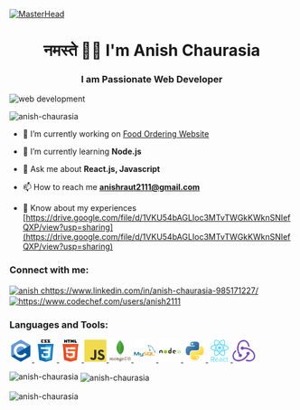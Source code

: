 [![MasterHead](https://www.smerin.com/static/565c8b3670db248e0bdc848176270d6a/d5941/websites-banner.jpg)](https://rishavchanda.io)
<h1 align="center">नमस्ते 🙏🏼 I'm Anish Chaurasia</h1>
<h3 align="center">I am Passionate Web Developer</h3>
<!-- <img align="right" width="400" alt="web development" src="https://s3.ap-south-1.amazonaws.com/rzp-prod-merchant-assets/payment-link/description/developer_k02jzrgohphqyu.gif"> -->
<img  height="400" width="1000" alt="web development" src="https://media.licdn.com/dms/image/D4D12AQEwYz74Mf7XKA/article-cover_image-shrink_600_2000/0/1677431973169?e=2147483647&v=beta&t=XAXpJxyem6V0COVr2qwSxPLctoigzjSXhAa4PSHczMI">

<p align="left"> <img src="https://komarev.com/ghpvc/?username=anish-chaurasia&label=Profile%20views&color=0e75b6&style=flat" alt="anish-chaurasia" /> </p>

- 🔭 I’m currently working on [Food Ordering Website](https://foodhub-anish.netlify.app/)

- 🌱 I’m currently learning **Node.js**

- 💬 Ask me about **React.js, Javascript**

- 📫 How to reach me **anishraut2111@gmail.com**

- 📄 Know about my experiences [https://drive.google.com/file/d/1VKU54bAGLIoc3MTvTWGkKWknSNIefQXP/view?usp=sharing](https://drive.google.com/file/d/1VKU54bAGLIoc3MTvTWGkKWknSNIefQXP/view?usp=sharing)

<h3 align="left">Connect with me:</h3>
<p align="left">
<a href="https://linkedin.com/in/anish chttps://www.linkedin.com/in/anish-chaurasia-985171227/" target="blank"><img align="center" src="https://raw.githubusercontent.com/rahuldkjain/github-profile-readme-generator/master/src/images/icons/Social/linked-in-alt.svg" alt="anish chttps://www.linkedin.com/in/anish-chaurasia-985171227/" height="30" width="40" /></a>
<a href="https://www.codechef.com/users/https://www.codechef.com/users/anish2111" target="blank"><img align="center" src="https://cdn.jsdelivr.net/npm/simple-icons@3.1.0/icons/codechef.svg" alt="https://www.codechef.com/users/anish2111" height="30" width="40" /></a>
</p>

<h3 align="left">Languages and Tools:</h3>
<p align="left"> <a href="https://www.cprogramming.com/" target="_blank" rel="noreferrer"> <img src="https://raw.githubusercontent.com/devicons/devicon/master/icons/c/c-original.svg" alt="c" width="40" height="40"/> </a> <a href="https://www.w3schools.com/css/" target="_blank" rel="noreferrer"> <img src="https://raw.githubusercontent.com/devicons/devicon/master/icons/css3/css3-original-wordmark.svg" alt="css3" width="40" height="40"/> </a> <a href="https://www.w3.org/html/" target="_blank" rel="noreferrer"> <img src="https://raw.githubusercontent.com/devicons/devicon/master/icons/html5/html5-original-wordmark.svg" alt="html5" width="40" height="40"/> </a> <a href="https://developer.mozilla.org/en-US/docs/Web/JavaScript" target="_blank" rel="noreferrer"> <img src="https://raw.githubusercontent.com/devicons/devicon/master/icons/javascript/javascript-original.svg" alt="javascript" width="40" height="40"/> </a> <a href="https://www.mongodb.com/" target="_blank" rel="noreferrer"> <img src="https://raw.githubusercontent.com/devicons/devicon/master/icons/mongodb/mongodb-original-wordmark.svg" alt="mongodb" width="40" height="40"/> </a> <a href="https://www.mysql.com/" target="_blank" rel="noreferrer"> <img src="https://raw.githubusercontent.com/devicons/devicon/master/icons/mysql/mysql-original-wordmark.svg" alt="mysql" width="40" height="40"/> </a> <a href="https://nodejs.org" target="_blank" rel="noreferrer"> <img src="https://raw.githubusercontent.com/devicons/devicon/master/icons/nodejs/nodejs-original-wordmark.svg" alt="nodejs" width="40" height="40"/> </a> <a href="https://www.python.org" target="_blank" rel="noreferrer"> <img src="https://raw.githubusercontent.com/devicons/devicon/master/icons/python/python-original.svg" alt="python" width="40" height="40"/> </a> <a href="https://reactjs.org/" target="_blank" rel="noreferrer"> <img src="https://raw.githubusercontent.com/devicons/devicon/master/icons/react/react-original-wordmark.svg" alt="react" width="40" height="40"/> </a> <a href="https://redux.js.org" target="_blank" rel="noreferrer"> <img src="https://raw.githubusercontent.com/devicons/devicon/master/icons/redux/redux-original.svg" alt="redux" width="40" height="40"/> </a> </p>

<p><img align="left" src="https://github-readme-stats.vercel.app/api/top-langs?username=anish-chaurasia&show_icons=true&locale=en&layout=compact" alt="anish-chaurasia" /></p>

<p>&nbsp;<img align="center" src="https://github-readme-stats.vercel.app/api?username=anish-chaurasia&show_icons=true&locale=en" alt="anish-chaurasia" /></p>

<p><img align="center" src="https://github-readme-streak-stats.herokuapp.com/?user=anish-chaurasia&" alt="anish-chaurasia" /></p>
